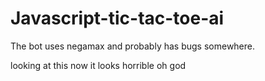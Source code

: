 # Javascript-tic-tac-toe-ai

The bot uses negamax and probably has bugs somewhere.


looking at this now it looks horrible oh god
